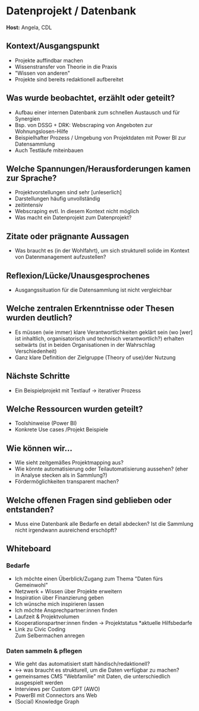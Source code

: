 # Datenprojekt / Datenbank

**Host:** Angela, CDL

## Kontext/Ausgangspunkt

* Projekte auffindbar machen  
* Wissenstransfer von Theorie in die Praxis  
* "Wissen von anderen"  
* Projekte sind bereits redaktionell aufbereitet

## Was wurde beobachtet, erzählt oder geteilt?

* Aufbau einer internen Datenbank zum schnellen Austausch und für Synergien  
* Bsp. von DSSG + DRK: Webscraping von Angeboten zur Wohnungslosen-Hilfe  
* Beispielhafter Prozess / Umgebung von Projektdaten mit Power BI zur Datensammlung  
* Auch Testläufe miteinbauen

## Welche Spannungen/Herausforderungen kamen zur Sprache?

* Projektvorstellungen sind sehr [unleserlich]  
* Darstellungen häufig unvollständig  
* zeitintensiv  
* Webscraping evtl. In diesem Kontext nicht möglich  
* Was macht ein Datenprojekt zum Datenprojekt?

## Zitate oder prägnante Aussagen

* Was braucht es (in der Wohlfahrt), um sich strukturell solide im Kontext von Datenmanagement aufzustellen?

## Reflexion/Lücke/Unausgesprochenes

* Ausgangssituation für die Datensammlung ist nicht vergleichbar

## Welche zentralen Erkenntnisse oder Thesen wurden deutlich?

* Es müssen (wie immer) klare Verantwortlichkeiten geklärt sein (wo [wer] ist inhaltlich, organisatorisch und technisch verantwortlich?) erhalten seitwärts (ist in beiden Organisationen in der Wahrschlag Verschiedenheit)  
* Ganz klare Definition der Zielgruppe (Theory of use)/der Nutzung

## Nächste Schritte

* Ein Beispielprojekt mit Textlauf → iterativer Prozess

## Welche Ressourcen wurden geteilt?

* Toolshinweise (Power BI)  
* Konkrete Use cases /Projekt Beispiele

## Wie können wir…

* Wie sieht zeitgemäßes Projektmapping aus?  
* Wie könnte automatisierung oder Teilautomatisierung aussehen? (eher in Analyse stecken als in Sammlung?)  
* Fördermöglichkeiten transparent machen?

## Welche offenen Fragen sind geblieben oder entstanden?

* Muss eine Datenbank alle Bedarfe en detail abdecken? Ist die Sammlung nicht irgendwann ausreichend erschöpft?

## Whiteboard

### Bedarfe

* Ich möchte einen Überblick/Zugang zum Thema "Daten fürs Gemeinwohl"  
* Netzwerk + Wissen über Projekte erweitern  
* Inspiration über Finanzierung geben  
* Ich wünsche mich inspirieren lassen  
* Ich möchte Ansprechpartner:innen finden  
* Laufzeit & Projektvolumen  
* Kooperationspartner:innen finden → Projektstatus *aktuelle Hilfsbedarfe  
* Link zu Civic Coding  
  Zum Selbermachen anregen

### Daten sammeln & pflegen

* Wie geht das automatisiert statt händisch/redaktionell?  
* ↔ was braucht es strukturell, um die Daten verfügbar zu machen?  
* gemeinsames CMS "Webfamilie" mit Daten, die unterschiedlich ausgespielt werden  
* Interviews per Custom GPT (AWO)  
* PowerBI mit Connectors ans Web  
* (Social) Knowledge Graph